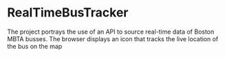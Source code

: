 # RealTimeBusTracker
The project portrays the use of an API to source real-time data of Boston MBTA busses. The browser displays an icon that tracks the live location of the bus on the map
